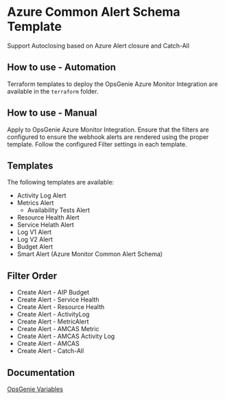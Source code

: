 # Azure Common Alert Schema Template

Support Autoclosing based on Azure Alert closure and Catch-All

## How to use - Automation

Terraform templates to deploy the OpsGenie Azure Monitor Integration are available in the `terraform` folder.

## How to use - Manual

Apply to OpsGenie Azure Monitor Integration. Ensure that the filters are configured to ensure the webhook alerts are rendered using the proper template. Follow the configured Filter settings in each template.

## Templates

The following templates are available:
  
  * Activity Log Alert
  * Metrics Alert
    * Availability Tests Alert
  * Resource Health Alert
  * Service Helath Alert
  * Log V1 Alert 
  * Log V2 Alert 
  * Budget Alert
  * Smart Alert (Azure Monitor Common Alert Schema)

## Filter Order

* Create Alert - AIP Budget
* Create Alert - Service Health
* Create Alert - Resource Health 
* Create Alert - ActivityLog 
* Create Alert - MetricAlert 
* Create Alert - AMCAS Metric
* Create Alert - AMCAS Activity Log
* Create Alert - AMCAS
* Create Alert - Catch-All

## Documentation

[OpsGenie Variables](https://support.atlassian.com/opsgenie/docs/dynamic-fields-in-opsgenie-integrations/)
